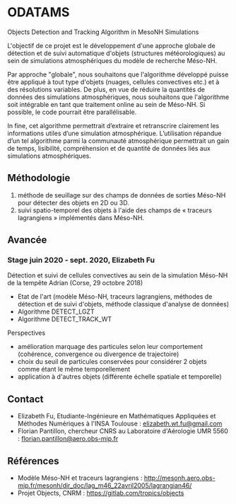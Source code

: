 # ODATAMS
Objects Detection and Tracking Algorithm in MesoNH Simulations

L'objectif de ce projet est le développement d'une approche globale de détection et de suivi automatique d'objets (structures météorologiques) au sein de simulations atmosphériques du modèle de recherche Méso-NH.

Par approche "globale", nous souhaitons que l'algorithme développé puisse être appliqué à tout type d'objets (nuages, cellules convectives etc.) et à des résolutions variables. De plus, en vue de réduire la quantités de données des simulations atmosphériques, nous souhaitons que l'algorithme soit intégrable en tant que traitement online au sein de Méso-NH. Si possible, le code pourrait être parallélisable.

In fine, cet algorithme permettrait d’extraire et retranscrire clairement les informations utiles d’une simulation atmosphérique. L’utilisation répandue d’un tel algorithme parmi la communauté atmosphérique permettrait un gain de temps, lisibilité, compréhension et de quantité de données liés aux simulations atmosphériques.

## Méthodologie
1. méthode de seuillage sur des champs de données de sorties Méso-NH pour détecter des objets en 2D ou 3D. 
2. suivi spatio-temporel des objets à l'aide des champs de « traceurs lagrangiens » implémentés dans Méso-NH.

## Avancée
### Stage juin 2020 - sept. 2020, Elizabeth Fu 
Détection et suivi de cellules convectives au sein de la simulation Méso-NH de la tempête Adrian (Corse, 29 octobre 2018)
- Etat de l'art (modèle Méso-NH, traceurs lagrangiens, méthodes de détection et de suivi d'objets, méthode classique d'analyse de données)
- Algorithme DETECT_LGZT
- Algorithme DETECT_TRACK_WT

Perspectives
- amélioration marquage des particules selon leur comportement (cohérence, convergence ou divergence de trajectoire)
- choix du seuil de particules conservées pour considérer 2 objets comme étant le même temporellement
- application à d'autres objets (différente échelle spatiale et temporelle)

## Contact
- Elizabeth Fu, Etudiante-Ingénieure en Mathématiques Appliquées et Méthodes Numériques à l'INSA Toulouse : elizabeth.wt.fu@gmail.com
- Florian Pantillon, chercheur CNRS au Laboratoire d'Aérologie UMR 5560 : florian.pantillon@aero.obs-mip.fr

## Références
- Modèle Méso-NH et traceurs lagrangiens : http://mesonh.aero.obs-mip.fr/mesonh/dir_doc/lag_m46_22avril2005/lagrangian46/
- Projet Objects, CNRM : https://gitlab.com/tropics/objects
